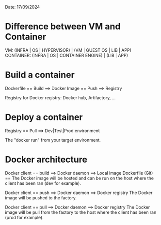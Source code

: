 Date: 17/09/2024

# Difference between VM and Container

VM:        (INFRA | OS | HYPERVISOR)       | (VM | GUEST OS | LIB | APP)
CONTAINER: (INFRA | OS | CONTAINER ENGINE) | (LIB | APP) 

# Build a container

Dockerfile == Build ==> Docker Image == Push ==> Registry

Registry for Docker registry: Docker hub, Artifactory, ...

# Deploy a container

Registry == Pull ==> Dev|Test|Prod environment

The "docker run" from your target environment.

# Docker architecture

Docker client    ==
                     build ==> Docker daemon ==> Local image
Dockerfile (Git) ==
The Docker image will be hosted and can be run on the host where
the client has been ran (dev for example).


Docker client == push ==> Docker daemon ==> Docker registry
The Docker image will be pushed to the factory.


Docker client == pull ==> Docker daemon ==> Docker registry
The Docker image will be pull from the factory to the host where
the client has been ran (prod for example).

